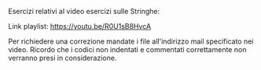 Esercizi relativi al video esercizi sulle Stringhe:

Link playlist: https://youtu.be/R0U1sB8HvcA

Per richiedere una correzione mandate i file all'indirizzo mail specificato nei video. Ricordo che i codici non indentati e commentati correttamente non verranno presi in considerazione.
